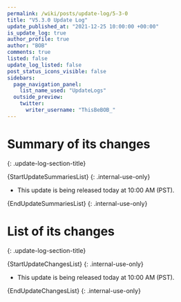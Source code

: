 ```yaml
---
permalink: /wiki/posts/update-log/5-3-0
title: "V5.3.0 Update Log"
update_published_at: "2021-12-25 10:00:00 +00:00"
is_update_log: true
author_profile: true
author: "BOB"
comments: true
listed: false
update_log_listed: false
post_status_icons_visible: false
sidebars:
  page_navigation_panel:
    list_name_used: "UpdateLogs"
  outside_preview:
    twitter:
      writer_username: "ThisBeBOB_"
---
```


# Summary of its changes
{: .update-log-section-title}

{StartUpdateSummariesList}
{: .internal-use-only}

* This update is being released today at 10:00 AM (PST).

{EndUpdateSummariesList}
{: .internal-use-only}

# List of its changes
{: .update-log-section-title}

{StartUpdateChangesList}
{: .internal-use-only}

* This update is being released today at 10:00 AM (PST).

{EndUpdateChangesList}
{: .internal-use-only}